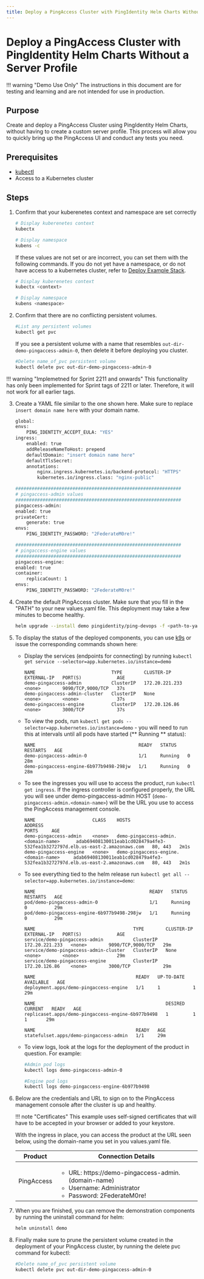 ```yaml
---
title: Deploy a PingAccess Cluster with PingIdentity Helm Charts Without a Server Profile
---
```

# Deploy a PingAccess Cluster with PingIdentity Helm Charts Without a Server Profile

!!! warning "Demo Use Only"
    The instructions in this document are for testing and learning and are not intended for use in production.

## Purpose
Create and deploy a PingAccess Cluster using PingIdentity Helm Charts, without having to create a custom server profile. This process will allow you to quickly bring up the PingAccess UI and conduct any tests you need.

## Prerequisites

* [kubectl](https://kubernetes.io/docs/tasks/tools/#kubectl)
* Access to a Kubernetes cluster

## Steps
1. Confirm that your kuberenetes context and namespace are set correctly

    ```sh
    # Display kuberenetes context
    kubectx

    # Display namespace
    kubens -c
    ```

    If these values are not set or are incorrect, you can set them with the following commands. If you do not yet have a namespace, or do not have access to a kubernetes cluster, refer to [Deploy Example Stack](https://devops.pingidentity.com/get-started/getStartedExample/).

    ```sh
    # Display kuberenetes context
    kubectx <context>

    # Display namespace
    kubens <namespace>
    ```

2. Confirm that there are no conflicting persistent volumes. 

    ```sh
    #List any persistent volumes
    kubectl get pvc
    ```
    If you see a persistent volume with a name that resembles `out-dir-demo-pingaccess-admin-0`, then delete it before deploying you cluster.
    ```sh
    #Delete name_of_pvc persistent volume
    kubectl delete pvc out-dir-demo-pingaccess-admin-0
    ```

!!! warning "Implemetned for Sprint 2211 and onwards"
    This functionality has only been implemented for Sprint tags of 2211 or later. Therefore, it will not work for all earlier tags.

3. Create a YAML file similar to the one shown here. Make sure to replace `insert domain name here` with your domain name.

    ```sh
    global:
    envs:
        PING_IDENTITY_ACCEPT_EULA: "YES"
    ingress:
        enabled: true
        addReleaseNameToHost: prepend
        defaultDomain: "insert domain name here"
        defaultTlsSecret:
        annotations:
            nginx.ingress.kubernetes.io/backend-protocol: "HTTPS"
            kubernetes.io/ingress.class: "nginx-public"

    #############################################################
    # pingaccess-admin values
    #############################################################
    pingaccess-admin:
    enabled: true
    privateCert:
        generate: true
    envs: 
        PING_IDENTITY_PASSWORD: "2FederateM0re!"

    #############################################################
    # pingaccess-engine values
    #############################################################
    pingaccess-engine:
    enabled: true
    container:
        replicaCount: 1
    envs: 
        PING_IDENTITY_PASSWORD: "2FederateM0re!"
    ```

4. Create the default PingAccess cluster. Make sure that you fill in the "PATH" to your new values.yaml file. This deployment may take a few minutes to become healthy.

    ```sh
    helm upgrade --install demo pingidentity/ping-devops -f <path-to-yaml>/values.yaml
    ```

5. To display the status of the deployed components, you can use [k9s](https://k9scli.io/) or issue the corresponding commands shown here:

    * Display the services (endpoints for connecting) by running `kubectl get service --selector=app.kubernetes.io/instance=demo`

        ```text
        NAME                            TYPE        CLUSTER-IP       EXTERNAL-IP   PORT(S)             AGE
        demo-pingaccess-admin           ClusterIP   172.20.221.233   <none>        9090/TCP,9000/TCP   37s
        demo-pingaccess-admin-cluster   ClusterIP   None             <none>        <none>              37s
        demo-pingaccess-engine          ClusterIP   172.20.126.86    <none>        3000/TCP            37s
        ```

    * To view the pods, run `kubectl get pods --selector=app.kubernetes.io/instance=demo` - you will need to run this at intervals until all pods have started (** Running ** status):

        ```text
        NAME                                      READY   STATUS            RESTARTS   AGE
        demo-pingaccess-admin-0                   1/1     Running   0          28m
        demo-pingaccess-engine-6b977b9498-298jw   1/1     Running   0          28m
        ```

    * To see the ingresses you will use to access the product, run `kubectl get ingress`. If the ingress controller is configured properly, the URL you will see under demo-pingaccess-admin HOST (`demo-pingaccess-admin.<domain-name>`) will be the URL you use to access the PingAccess management console.

        ```text
        NAME                     CLASS    HOSTS                                    ADDRESS                                                                         PORTS     AGE
        demo-pingaccess-admin    <none>   demo-pingaccess-admin.<domain-name>      adab69408130011eab1cd028479a4fe3-532fea1b3272797d.elb.us-east-2.amazonaws.com   80, 443   2m1s
        demo-pingaccess-engine   <none>   demo-pingaccess-engine.<domain-name>     adab69408130011eab1cd028479a4fe3-532fea1b3272797d.elb.us-east-2.amazonaws.com   80, 443   2m1s
        ```

    * To see everything tied to the helm release run `kubectl get all --selector=app.kubernetes.io/instance=demo`:

        ```text
        NAME                                          READY   STATUS    RESTARTS   AGE
        pod/demo-pingaccess-admin-0                   1/1     Running   0          29m
        pod/demo-pingaccess-engine-6b977b9498-298jw   1/1     Running   0          29m

        NAME                                    TYPE        CLUSTER-IP       EXTERNAL-IP   PORT(S)             AGE
        service/demo-pingaccess-admin           ClusterIP   172.20.221.233   <none>        9090/TCP,9000/TCP   29m
        service/demo-pingaccess-admin-cluster   ClusterIP   None             <none>        <none>              29m
        service/demo-pingaccess-engine          ClusterIP   172.20.126.86    <none>        3000/TCP            29m

        NAME                                     READY   UP-TO-DATE   AVAILABLE   AGE
        deployment.apps/demo-pingaccess-engine   1/1     1            1           29m

        NAME                                                DESIRED   CURRENT   READY   AGE
        replicaset.apps/demo-pingaccess-engine-6b977b9498   1         1         1       29m

        NAME                                     READY   AGE
        statefulset.apps/demo-pingaccess-admin   1/1     29m
        ```

    * To view logs, look at the logs for the deployment of the product in question.  For example:

        ```sh
        #Admin pod logs
        kubectl logs demo-pingaccess-admin-0

        #Engine pod logs
        kubectl logs demo-pingaccess-engine-6b977b9498
        ```

6. Below are the credentials and URL to sign on to the PingAccess management console after the cluster is up and healthy.

    !!! note "Certificates"
        This example uses self-signed certificates that will have to be accepted in your browser or added to your keystore.

    With the ingress in place, you can access the product at the URL seen below, using the domain-name you set in you values.yaml file.

    | Product | Connection Details |
    | --- | --- |
    | PingAccess | <ul><li>URL: https://demo-pingaccess-admin.(domain-name)</li><li>Username: Administrator</li><li>Password: 2FederateM0re!</li></ul> |

7. When you are finished, you can remove the demonstration components by running the uninstall command for helm:

    ```sh
    helm uninstall demo
    ```

8. Finally make sure to prune the persistent volume created in the deployment of your PingAccess cluster, by running the delete pvc command for kubectl:

    ```sh
    #Delete name_of_pvc persistent volume
    kubectl delete pvc out-dir-demo-pingaccess-admin-0
    ```